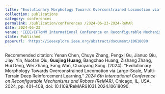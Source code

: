 ```yaml
---
title: "Evolutionary Morphology Towards Overconstrained Locomotion via Large-Scale, Multi-Terrain Deep Reinforcement Learning"
collection: publications
category: conferences 
permalink: /publication/conferences /2024-06-23-2024-ReMAR
date: 2024-06-23
venue: 'IEEE/IFToMM International Conference on Reconfigurable Mechanisms and Robots (ReMAR2024), Chicago, USA.'
state: Published
paperurl: 'https://ieeexplore.ieee.org/abstract/document/10618090'
---
```

Recommended citation: Yenan Chen, Chuye Zhang, Pengxi Gu, Jianuo Qiu, Jiayi Yin, Nuofan Qiu, **Guojing Huang**, Bangchao Huang, Zishang Zhang, Hui Deng, Wei Zhang, Fang Wan, Chaoyang Song. (2024). "Evolutionary Morphology Towards Overconstrained Locomotion via Large-Scale, Multi-Terrain Deep Reinforcement Learning," <i>2024 6th International Conference on Reconfigurable Mechanisms and Robots (ReMAR)</i>, Chicago, IL, USA, 2024, pp. 401-408, doi: 10.1109/ReMAR61031.2024.10618090.